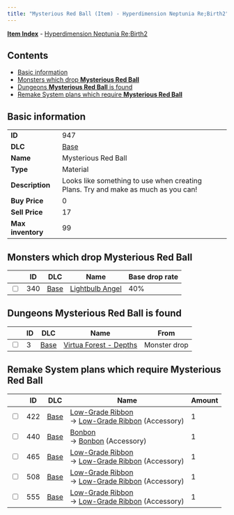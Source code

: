 ```yaml
---
title: "Mysterious Red Ball (Item) - Hyperdimension Neptunia Re;Birth2"
---
```


[**Item Index**](/neptunia/rb2/item/index.html) - [Hyperdimension Neptunia Re;Birth2](/neptunia/rb2)

## Contents

- [Basic information](#basic-information)
- [Monsters which drop **Mysterious Red Ball**](#monsters-which-drop-mysterious-red-ball)
- [Dungeons **Mysterious Red Ball** is found](#dungeons-mysterious-red-ball-is-found)
- [Remake System plans which require **Mysterious Red Ball**](#remake-system-plans-which-require-mysterious-red-ball)

## Basic information

|   |   |
| -- | -- |
| **ID** | 947 |
| **DLC** | [Base](/neptunia/rb2/dlc/0-base.html) |
| **Name** | Mysterious Red Ball |
| **Type** | Material |
| **Description** | Looks like something to use when creating Plans. Try and make as much as you can! |
| **Buy Price** | 0 |
| **Sell Price** | 17 |
| **Max inventory** | 99 |

## Monsters which drop **Mysterious Red Ball**

|    | ID | DLC | Name | Base drop rate |
| -- | -- | --- | ---- | -------------- |
| <input type="checkbox" id="rb2-monster-0-340" class="trackbox" /> | 340 | [Base](/neptunia/rb2/dlc/0-base.html) | [Lightbulb Angel](/neptunia/rb2/monster/0-340-lightbulb-angel.html) | 40% |

## Dungeons **Mysterious Red Ball** is found

|    | ID | DLC | Name | From |
| -- | -- | --- | ---- | ---- |
| <input type="checkbox" id="rb2-dungeon-0-3" class="trackbox" /> | 3 | [Base](/neptunia/rb2/dlc/0-base.html) | [Virtua Forest - Depths](/neptunia/rb2/dungeon/0-3-virtua-forest-depths.html) | Monster drop |

## Remake System plans which require **Mysterious Red Ball**

|    | ID | DLC | Name | Amount |
| -- | -- | --- | ---- | ------ |
| <input type="checkbox" id="rb2-remake-0-422" class="trackbox" /> | 422 | [Base](/neptunia/rb2/dlc/0-base.html) | [Low-Grade Ribbon](/neptunia/rb2/remake/0-422-low-grade-ribbon.html)<br />→ [Low-Grade Ribbon](/neptunia/rb2/item/0-2339-low-grade-ribbon.html) (Accessory) | 1 |
| <input type="checkbox" id="rb2-remake-0-440" class="trackbox" /> | 440 | [Base](/neptunia/rb2/dlc/0-base.html) | [Bonbon](/neptunia/rb2/remake/0-440-bonbon.html)<br />→ [Bonbon](/neptunia/rb2/item/0-2357-bonbon.html) (Accessory) | 1 |
| <input type="checkbox" id="rb2-remake-0-465" class="trackbox" /> | 465 | [Base](/neptunia/rb2/dlc/0-base.html) | [Low-Grade Ribbon](/neptunia/rb2/remake/0-465-low-grade-ribbon.html)<br />→ [Low-Grade Ribbon](/neptunia/rb2/item/0-2396-low-grade-ribbon.html) (Accessory) | 1 |
| <input type="checkbox" id="rb2-remake-0-508" class="trackbox" /> | 508 | [Base](/neptunia/rb2/dlc/0-base.html) | [Low-Grade Ribbon](/neptunia/rb2/remake/0-508-low-grade-ribbon.html)<br />→ [Low-Grade Ribbon](/neptunia/rb2/item/0-2455-low-grade-ribbon.html) (Accessory) | 1 |
| <input type="checkbox" id="rb2-remake-0-555" class="trackbox" /> | 555 | [Base](/neptunia/rb2/dlc/0-base.html) | [Low-Grade Ribbon](/neptunia/rb2/remake/0-555-low-grade-ribbon.html)<br />→ [Low-Grade Ribbon](/neptunia/rb2/item/0-2522-low-grade-ribbon.html) (Accessory) | 1 |